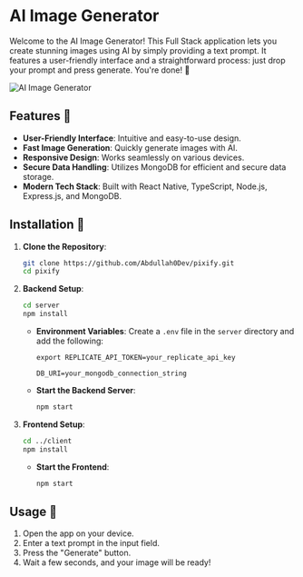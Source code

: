 

# AI Image Generator

Welcome to the AI Image Generator! This Full Stack application lets you create stunning images using AI by simply providing a text prompt. It features a user-friendly interface and a straightforward process: just drop your prompt and press generate. You're done! 🎉

![AI Image Generator](https://i.postimg.cc/R06nGXWq/ai-img-generator.png)

## Features 🌟

- **User-Friendly Interface**: Intuitive and easy-to-use design.
- **Fast Image Generation**: Quickly generate images with AI.
- **Responsive Design**: Works seamlessly on various devices.
- **Secure Data Handling**: Utilizes MongoDB for efficient and secure data storage.
- **Modern Tech Stack**: Built with React Native, TypeScript, Node.js, Express.js, and MongoDB.

## Installation 🔧

1. **Clone the Repository**:
    ```bash
    git clone https://github.com/Abdullah0Dev/pixify.git
    cd pixify
    ```

2. **Backend Setup**:
    ```bash
    cd server
    npm install
    ```

    - **Environment Variables**:
        Create a `.env` file in the `server` directory and add the following:
        ```
        export REPLICATE_API_TOKEN=your_replicate_api_key

        DB_URI=your_mongodb_connection_string
        ```

    - **Start the Backend Server**:
        ```bash
        npm start
        ```

3. **Frontend Setup**:
    ```bash
    cd ../client
    npm install
    ```

    - **Start the Frontend**:
        ```bash
        npm start
        ```

## Usage 🚀

1. Open the app on your device.
2. Enter a text prompt in the input field.
3. Press the "Generate" button.
4. Wait a few seconds, and your image will be ready!
 
